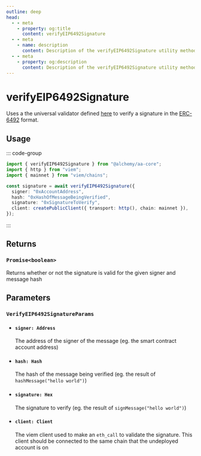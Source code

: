 ```yaml
---
outline: deep
head:
  - - meta
    - property: og:title
      content: verifyEIP6492Signature
  - - meta
    - name: description
      content: Description of the verifyEIP6492Signature utility method
  - - meta
    - property: og:description
      content: Description of the verifyEIP6492Signature utility method
---
```


# verifyEIP6492Signature

Uses a the universal validator defined [here](https://github.com/AmbireTech/signature-validator/blob/main/index.ts#L13C17-L13C17) to verify a signature in the [ERC-6492](https://eips.ethereum.org/EIPS/eip-6492) format.

## Usage

::: code-group

```ts [example.ts]
import { verifyEIP6492Signature } from "@alchemy/aa-core";
import { http } from "viem";
import { mainnet } from "viem/chains";

const signature = await verifyEIP6492Signature({
  signer: "0xAccountAddress",
  hash: "0xHashOfMessageBeingVerified",
  signature: "0xSignatureToVerify",
  client: createPublicClient({ transport: http(), chain: mainnet }),
});
```

:::

## Returns

### `Promise<boolean>`

Returns whether or not the signature is valid for the given signer and message hash

## Parameters

### `VerifyEIP6492SignatureParams`

- #### `signer: Address`

  The address of the signer of the message (eg. the smart contract account address)

- #### `hash: Hash`

  The hash of the message being verified (eg. the result of `hashMessage("hello world")`)

- #### `signature: Hex`

  The signature to verify (eg. the result of `signMessage("hello world")`)

- #### `client: Client`

  The viem client used to make an `eth_call` to validate the signature. This client should be connected to the same chain that the undeployed account is on
